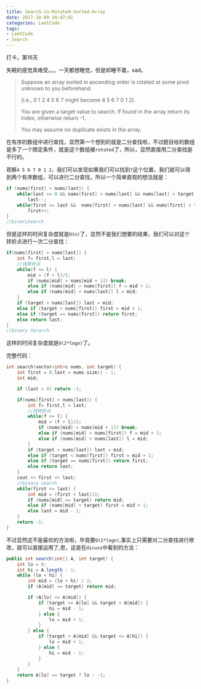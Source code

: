 ```yaml
---
title: Search-in-Rotated-Sorted-Array
date: 2017-10-09 20:47:01
categories: LeetCode
tags:
- LeetCode
- Search
---
```


打卡，第16天

失眠的感觉真难受。。。一天都想睡觉，但是却睡不着，sad。

> Suppose an array sorted in ascending order is rotated at some pivot unknown to you beforehand.
>
> (i.e., 0 1 2 4 5 6 7 might become 4 5 6 7 0 1 2).
>
> You are given a target value to search. If found in the array return its index, otherwise return -1.
>
> You may assume no duplicate exists in the array.

在有序的数组中进行查找，显然第一个想到的就是二分查找啦，不过题目给的数组是多了一个限定条件，就是这个数组被`rotated`了，所以，显然直接用二分查找是不行的。

观察`4 5 6 7 0 1 2`，我们可以发现如果我们可以找到`7`这个位置，我们就可以得到两个有序数组，可以进行二分查找，所以一个简单直观的想法就是：

```c++
if (nums[first] > nums[last]) {
    while(last >= 0 && nums[first] > nums[last] && nums[last] < target)
        last--;
    while(first <= last &&  nums[first] > nums[last] && nums[first] > target)
        first++;
}
//binarySearch
```

但是这样的时间复杂度就是`O(n)`了，显然不是我们想要的结果，我们可以对这个转折点进行一次二分查找：

```c++
if(nums[first] > nums[last]) {
    int f= first,l = last;
    //找转折点
    while(f <= l) {
        mid = (f + l)/2;
        if (nums[mid] > nums[mid + 1]) break;
        else if (nums[mid] > nums[first]) f = mid + 1;
        else if (nums[mid] < nums[last]) l = mid;
    }
    if (target > nums[last]) last = mid;
    else if (target < nums[first]) first = mid + 1;
    else if (target == nums[first]) return first;
    else return last;
}
//binary Serarch
```

这样的时间复杂度就是`O(2*logn)`了。

完整代码：

```c++
int search(vector<int>& nums, int target) {
    int first = 0,last = nums.size() - 1;
    int mid;

    if (last < 0) return -1;

    if(nums[first] > nums[last]) {
        int f= first,l = last;
        //找转折点
        while(f <= l) {
            mid = (f + l)/2;
            if (nums[mid] > nums[mid + 1]) break;
            else if (nums[mid] > nums[first]) f = mid + 1;
            else if (nums[mid] < nums[last]) l = mid;
        }
        if (target > nums[last]) last = mid;
        else if (target < nums[first]) first = mid + 1;
        else if (target == nums[first]) return first;
        else return last;
    }
    cout << first << last;
    //binary search
    while(first <= last) {
        int mid = (first + last)/2;
        if (nums[mid] == target) return mid;
        else if (nums[mid] < target) first = mid + 1;
        else last = mid - 1;
    }
    return -1;
}
```

不过显然这不是最优的方法啦，毕竟要`O(2*logn)`,事实上只需要对二分查找进行修改，就可以直接运用了,恩，这是在`dicuss`中看到的方法：

```java
public int search(int[] A, int target) {
    int lo = 0;
    int hi = A.length - 1;
    while (lo < hi) {
        int mid = (lo + hi) / 2;
        if (A[mid] == target) return mid;

        if (A[lo] <= A[mid]) {
            if (target >= A[lo] && target < A[mid]) {
                hi = mid - 1;
            } else {
                lo = mid + 1;
            }
        } else {
            if (target > A[mid] && target <= A[hi]) {
                lo = mid + 1;
            } else {
                hi = mid - 1;
            }
        }
    }
    return A[lo] == target ? lo : -1;
}
```